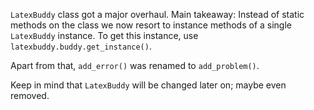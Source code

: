 `LatexBuddy` class got a major overhaul. Main takeaway: Instead of static
methods on the class we now resort to instance methods of a single `LatexBuddy`
instance. To get this instance, use `latexbuddy.buddy.get_instance()`.

Apart from that, `add_error()` was renamed to `add_problem()`.

Keep in mind that `LatexBuddy` will be changed later on; maybe even removed.
